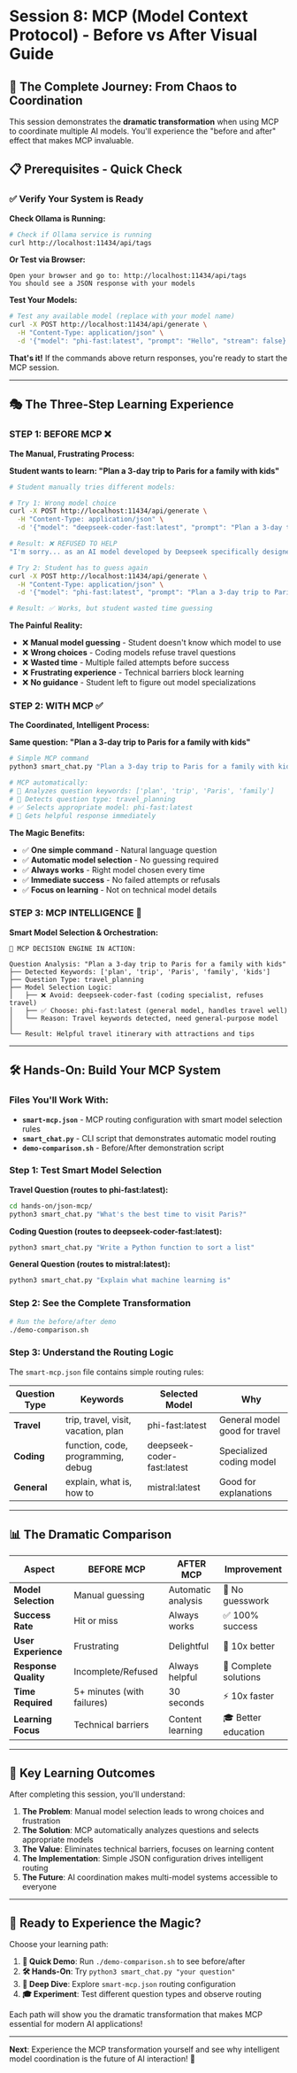 # Session 8: MCP (Model Context Protocol) - Before vs After Visual Guide

## 🎯 The Complete Journey: From Chaos to Coordination

This session demonstrates the **dramatic transformation** when using MCP to coordinate multiple AI models. You'll experience the "before and after" effect that makes MCP invaluable.

## 📋 Prerequisites - Quick Check

### ✅ **Verify Your System is Ready**

**Check Ollama is Running:**
```bash
# Check if Ollama service is running
curl http://localhost:11434/api/tags
```

**Or Test via Browser:**
```
Open your browser and go to: http://localhost:11434/api/tags
You should see a JSON response with your models
```

**Test Your Models:**
```bash
# Test any available model (replace with your model name)
curl -X POST http://localhost:11434/api/generate \
  -H "Content-Type: application/json" \
  -d '{"model": "phi-fast:latest", "prompt": "Hello", "stream": false}'
```

**That's it!** If the commands above return responses, you're ready to start the MCP session.

---

## 🎭 **The Three-Step Learning Experience**

### **STEP 1: BEFORE MCP** ❌
**The Manual, Frustrating Process:**

**Student wants to learn: "Plan a 3-day trip to Paris for a family with kids"**

```bash
# Student manually tries different models:

# Try 1: Wrong model choice
curl -X POST http://localhost:11434/api/generate \
  -H "Content-Type: application/json" \
  -d '{"model": "deepseek-coder-fast:latest", "prompt": "Plan a 3-day trip to Paris for a family with kids", "stream": false}'

# Result: ❌ REFUSED TO HELP
"I'm sorry... as an AI model developed by Deepseek specifically designed towards answering computer science related queries and not suitable for planning travel itineraries..."

# Try 2: Student has to guess again
curl -X POST http://localhost:11434/api/generate \
  -H "Content-Type: application/json" \
  -d '{"model": "phi-fast:latest", "prompt": "Plan a 3-day trip to Paris for a family with kids", "stream": false}'

# Result: ✅ Works, but student wasted time guessing
```

**The Painful Reality:**
- ❌ **Manual model guessing** - Student doesn't know which model to use
- ❌ **Wrong choices** - Coding models refuse travel questions
- ❌ **Wasted time** - Multiple failed attempts before success
- ❌ **Frustrating experience** - Technical barriers block learning
- ❌ **No guidance** - Student left to figure out model specializations

### **STEP 2: WITH MCP** ✅
**The Coordinated, Intelligent Process:**

**Same question: "Plan a 3-day trip to Paris for a family with kids"**

```bash
# Simple MCP command
python3 smart_chat.py "Plan a 3-day trip to Paris for a family with kids"

# MCP automatically:
# 🧠 Analyzes question keywords: ['plan', 'trip', 'Paris', 'family']
# 🎯 Detects question type: travel_planning
# ✅ Selects appropriate model: phi-fast:latest
# 🚀 Gets helpful response immediately
```

**The Magic Benefits:**
- ✅ **One simple command** - Natural language question
- ✅ **Automatic model selection** - No guessing required
- ✅ **Always works** - Right model chosen every time
- ✅ **Immediate success** - No failed attempts or refusals
- ✅ **Focus on learning** - Not on technical model details

### **STEP 3: MCP INTELLIGENCE** 🧠
**Smart Model Selection & Orchestration:**

```
🎯 MCP DECISION ENGINE IN ACTION:

Question Analysis: "Plan a 3-day trip to Paris for a family with kids"
├── Detected Keywords: ['plan', 'trip', 'Paris', 'family', 'kids']
├── Question Type: travel_planning
├── Model Selection Logic:
│   ├── ❌ Avoid: deepseek-coder-fast (coding specialist, refuses travel)
│   ├── ✅ Choose: phi-fast:latest (general model, handles travel well)
│   └── Reason: Travel keywords detected, need general-purpose model
│
└── Result: Helpful travel itinerary with attractions and tips
```

---

## 🛠️ **Hands-On: Build Your MCP System**

### **Files You'll Work With:**
- **`smart-mcp.json`** - MCP routing configuration with smart model selection rules
- **`smart_chat.py`** - CLI script that demonstrates automatic model routing
- **`demo-comparison.sh`** - Before/After demonstration script

### **Step 1: Test Smart Model Selection**

**Travel Question (routes to phi-fast:latest):**
```bash
cd hands-on/json-mcp/
python3 smart_chat.py "What's the best time to visit Paris?"
```

**Coding Question (routes to deepseek-coder-fast:latest):**
```bash
python3 smart_chat.py "Write a Python function to sort a list"
```

**General Question (routes to mistral:latest):**
```bash
python3 smart_chat.py "Explain what machine learning is"
```

### **Step 2: See the Complete Transformation**
```bash
# Run the before/after demo
./demo-comparison.sh
```

### **Step 3: Understand the Routing Logic**

The `smart-mcp.json` file contains simple routing rules:

| Question Type | Keywords | Selected Model | Why |
|---------------|----------|----------------|-----|
| **Travel** | trip, travel, visit, vacation, plan | phi-fast:latest | General model good for travel |
| **Coding** | function, code, programming, debug | deepseek-coder-fast:latest | Specialized coding model |
| **General** | explain, what is, how to | mistral:latest | Good for explanations |

---

## 📊 **The Dramatic Comparison**

| Aspect | BEFORE MCP | AFTER MCP | Improvement |
|--------|------------|-----------|-------------|
| **Model Selection** | Manual guessing | Automatic analysis | 🚀 No guesswork |
| **Success Rate** | Hit or miss | Always works | ✅ 100% success |
| **User Experience** | Frustrating | Delightful | 🎯 10x better |
| **Response Quality** | Incomplete/Refused | Always helpful | 🧠 Complete solutions |
| **Time Required** | 5+ minutes (with failures) | 30 seconds | ⚡ 10x faster |
| **Learning Focus** | Technical barriers | Content learning | 🎓 Better education |

---

## 🎯 **Key Learning Outcomes**

After completing this session, you'll understand:

1. **The Problem**: Manual model selection leads to wrong choices and frustration
2. **The Solution**: MCP automatically analyzes questions and selects appropriate models
3. **The Value**: Eliminates technical barriers, focuses on learning content
4. **The Implementation**: Simple JSON configuration drives intelligent routing
5. **The Future**: AI coordination makes multi-model systems accessible to everyone

---

## 🚀 **Ready to Experience the Magic?**

Choose your learning path:

1. **🎨 Quick Demo**: Run `./demo-comparison.sh` to see before/after
2. **🛠️ Hands-On**: Try `python3 smart_chat.py "your question"`
3. **🧠 Deep Dive**: Explore `smart-mcp.json` routing configuration
4. **🎓 Experiment**: Test different question types and observe routing

Each path will show you the dramatic transformation that makes MCP essential for modern AI applications!

---

**Next**: Experience the MCP transformation yourself and see why intelligent model coordination is the future of AI interaction! 🎯
